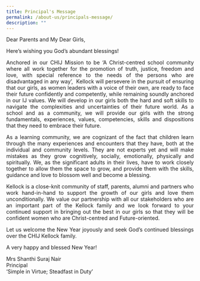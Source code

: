 ```yaml
---
title: Principal's Message
permalink: /about-us/principals-message/
description: ""
---
```

<p align="justify"> Dear Parents and My Dear Girls,</p>
  
<p align="justify"> Here’s wishing you God’s abundant blessings! </p>

<p align="justify">Anchored in our CHIJ Mission to be ‘A Christ-centred school community where all work together for the promotion of truth, justice, freedom and love, with special reference to the needs of the persons who are disadvantaged in any way’,  Kellock will persevere in the pursuit of ensuring that our girls, as women leaders with a voice of their own, are ready to face their future confidently and competently, while remaining soundly anchored in our IJ values. We will develop in our girls both the hard and soft skills to navigate the complexities and uncertainties of their future world. As a school and as a community, we will provide our girls with the strong fundamentals, experiences, values, competencies, skills and dispositions that they need to embrace their future.  </p>

<p align="justify">As a learning community, we are cognizant of the fact that children learn through the many experiences and encounters that they have, both at the individual and community levels. They are not experts yet and will make mistakes as they grow cognitively, socially, emotionally, physically and spiritually. We, as the significant adults in their lives, have to work closely together to allow them the space to grow, and provide them with the skills, guidance and love to blossom well and become a blessing.</p>  

<p align="justify">Kellock is a close-knit community of staff, parents, alumni and partners who work hand-in-hand to support the growth of our girls and love them unconditionally. We value our partnership with all our stakeholders who are an important part of the Kellock family and we look forward to your continued support in bringing out the best in our girls so that they will be confident women who are Christ-centred and Future-oriented. </p> 


<p align="justify">Let us welcome the New Year joyously and seek God’s continued blessings over the CHIJ Kellock family.</p>

<p align="justify">A very happy and blessed New Year!</p>


<p align="justify">Mrs Shanthi Suraj Nair <br>
Principal <br>
‘Simple in Virtue; Steadfast in Duty’
</p>